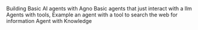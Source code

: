 Building Basic AI agents with Agno
Basic agents that just interact with a llm
Agents with tools, Example an agent with a tool to search the web for information
Agent with Knowledge 
